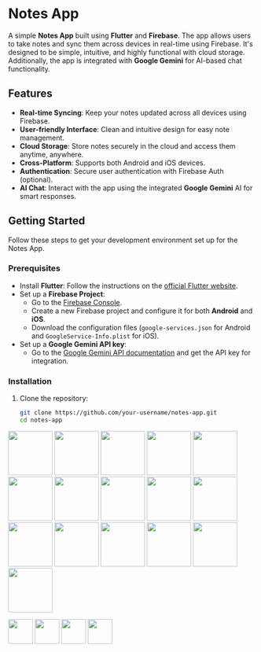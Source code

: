 # Notes App

A simple **Notes App** built using **Flutter** and **Firebase**. The app allows users to take notes and sync them across devices in real-time using Firebase. It's designed to be simple, intuitive, and highly functional with cloud storage. Additionally, the app is integrated with **Google Gemini** for AI-based chat functionality.

## Features
- **Real-time Syncing**: Keep your notes updated across all devices using Firebase.
- **User-friendly Interface**: Clean and intuitive design for easy note management.
- **Cloud Storage**: Store notes securely in the cloud and access them anytime, anywhere.
- **Cross-Platform**: Supports both Android and iOS devices.
- **Authentication**: Secure user authentication with Firebase Auth (optional).
- **AI Chat**: Interact with the app using the integrated **Google Gemini** AI for smart responses.

## Getting Started

Follow these steps to get your development environment set up for the Notes App.

### Prerequisites

- Install **Flutter**: Follow the instructions on the [official Flutter website](https://flutter.dev/docs/get-started/install).
- Set up a **Firebase Project**:
    - Go to the [Firebase Console](https://console.firebase.google.com/).
    - Create a new Firebase project and configure it for both **Android** and **iOS**.
    - Download the configuration files (`google-services.json` for Android and `GoogleService-Info.plist` for iOS).
- Set up a **Google Gemini API key**:
    - Go to the [Google Gemini API documentation](https://developers.google.com/gemini) and get the API key for integration.

### Installation

1. Clone the repository:

   ```bash
   git clone https://github.com/your-username/notes-app.git
   cd notes-app


<a><img src="assets/image/1.jpg" width="90" /></a>
<a><img src="assets/image/2.jpg" width="90" /></a>
<a><img src="assets/image/3.jpg" width="90" /></a>
<a><img src="assets/image/4.jpg" width="90" /></a>
<a><img src="assets/image/5.jpg" width="90" /></a>
<a><img src="assets/image/6.jpg" width="90" /></a>
<a><img src="assets/image/7.jpg" width="90" /></a>
<a><img src="assets/image/8.jpg" width="90" /></a>
<a><img src="assets/image/9.jpg" width="90" /></a>
<a><img src="assets/image/10.jpg" width="90" /></a>
<a><img src="assets/image/11.jpg" width="90" /></a>
<a><img src="assets/image/12.jpg" width="90" /></a>
<a><img src="assets/image/13.jpg" width="90" /></a>
<a><img src="assets/image/14.jpg" width="90" /></a>
<a><img src="assets/image/15.jpg" width="90" /></a>
<a><img src="assets/image/16.jpg" width="90" /></a>


<a href="https://dev-aryanbhimani.pantheonsite.io/" target="_blank"><img src="assets/portfolio.png" width="50" ></a>
<a href="https://www.linkedin.com/in/aryanbhimani/" target="_blank"><img src="assets/linkedin.png" width="50"></a>
<a href="https://github.com/AryanBhimani" target="_blank"><img src="assets/github.png" width="50"></a>
<a href="https://twitter.com/yourtwitterhandle" target="_blank"><img src="assets/twitter.png" width="50"></a>
